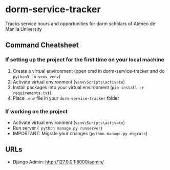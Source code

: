 # dorm-service-tracker
Tracks service hours and opportunities for dorm scholars of Ateneo de Manila University

## Command Cheatsheet
### If setting up the project for the first time on your local machine
1. Create a virtual environment (open cmd in dorm-service-tracker and do `python3 -m venv venv`)
2. Activate virtual environment (`venv\Scripts\activate`)
3. Install packages into your virtual environment (`pip install -r requirements.txt`)
4. Place `.env` file in your `dorm-service-tracker` folder

### If working on the project
- Activate virtual environment (`venv\Scripts\activate`)
- Run server (` python manage.py runserver`)
- IMPORTANT: Migrate your changes (`python manage.py migrate`)

## URLs
- Django Admin: http://127.0.0.1:8000/admin/